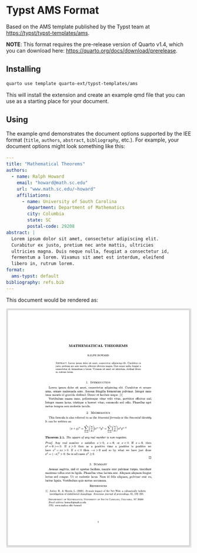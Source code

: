 # Typst AMS Format

Based on the AMS template published by the Typst team at <https://typst/typst-templates/ams>.

**NOTE**: This format requires the pre-release version of Quarto v1.4, which you can download here: <https://quarto.org/docs/download/prerelease>.

## Installing

```bash
quarto use template quarto-ext/typst-templates/ams
```

This will install the extension and create an example qmd file that you can use as a starting place for your document.

## Using

The example qmd demonstrates the document options supported by the IEE format (`title`, `authors`, `abstract`, `bibliography`, etc.). For example, your document options might look something like this:

```yaml
---
title: "Mathematical Theorems"
authors: 
  - name: Ralph Howard
    email: "howard@math.sc.edu"
    url: "www.math.sc.edu/~howard"
    affiliations: 
      - name: University of South Carolina
        department: Department of Mathematics
        city: Columbia
        state: SC
        postal-code: 29208
abstract: |
  Lorem ipsum dolor sit amet, consectetur adipiscing elit.
  Curabitur ex justo, pretium nec ante mattis, ultricies
  ultricies magna. Duis neque nulla, feugiat a consectetur id,
  fermentum a lorem. Vivamus sit amet est interdum, eleifend
  libero in, rutrum lorem. 
format:
  ams-typst: default
bibliography: refs.bib
---
```

This document would be rendered as:

![](ams.png)
